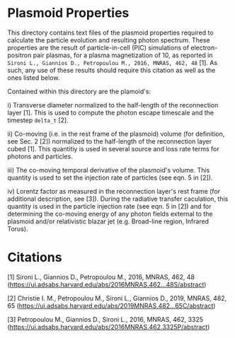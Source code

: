 # Plasmoid Properties
This directory contains text files of the plasmoid properties required to calculate the particle evolution and resulting photon spectrum. These properties are the result of particle-in-cell (PIC) simulations of electron-positron pair plasmas, for a plasma magnetization of 10, as reported in `Sironi L., Giannios D., Petropoulou M., 2016, MNRAS, 462, 48` [1]. As such, any use of these results should require this citation as well as the ones listed below.

Contained within this directory are the plamoid's:

i) Transverse diameter normalized to the half-length of the reconnection layer [1]. This is used to compute the photon escape timescale and the timestep `delta_t` [2].

ii) Co-moving (i.e. in the rest frame of the plasmoid) volume (for definition, see Sec. 2 [2]) normalized to the half-length of the reconnection layer cubed [1]. This quantitiy is used in several source and loss rate terms for photons and particles. 

iii) The co-moving temporal derivative of the plasmoid's volume. This quantity is used to set the injection rate of particles (see eqn. 5 in [2]).

iv) Lorentz factor as measured in the reconnection layer's rest frame (for additional description, see [3]). During the radiative transfer caculation, this quantity is used in the particle injection rate (see eqn. 5 in [2]) and for determining the co-moving energy of any photon fields external to the plasmoid and/or relativistic blazar jet (e.g. Broad-line region, Infrared Torus).



# Citations

[1] Sironi L., Giannios D., Petropoulou M., 2016, MNRAS, 462, 48 (https://ui.adsabs.harvard.edu/abs/2016MNRAS.462...48S/abstract)

[2] Christie I. M., Petropoulou M., Sironi L., Giannios D., 2019, MNRAS, 482, 65 (https://ui.adsabs.harvard.edu/abs/2019MNRAS.482...65C/abstract)

[3] Petropoulou M., Giannios D., Sironi L., 2016, MNRAS, 462, 3325 (https://ui.adsabs.harvard.edu/abs/2016MNRAS.462.3325P/abstract)
